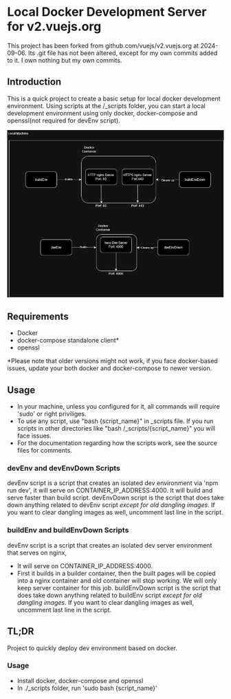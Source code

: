 # Local Docker Development Server for v2.vuejs.org

This project has been forked from github.com/vuejs/v2.vuejs.org at 2024-09-06. Its .git file has not been altered, except for my own commits added to it. I own nothing but my own commits.


## Introduction

This is a quick project to create a basic setup for local docker development environment. Using scripts at the /_scripts folder, you can start a local development environment using only docker, docker-compose and openssl(not required for devEnv script).


![Workflow diagram of the Project](docs/diagram.png)
## Requirements

- Docker
- docker-compose standalone client*
- openssl

*Please note that older versions might not work, if you face docker-based issues, update your both docker and docker-compose to newer version.

## Usage

- In your machine, unless you configured for it, all commands will require 'sudo' or right priviliges.
- To use any script, use "bash {script_name}" in _scripts file. If you run scripts in other directories like "bash /_scripts/{script_name}" you will face issues.
- For the documentation regarding how the scripts work, see the source files for comments.
### devEnv and devEnvDown Scripts

devEnv script is a script that creates an isolated dev environment via 'npm run dev', it will serve on CONTAINER_IP_ADDRESS:4000. It will build and serve faster than build script.
devEnvDown script is the script that does take down anything related to devEnv script *except for old dangling images*. If you want to clear dangling images as well, uncomment last line in the script.


### buildEnv and buildEnvDown Scripts

devEnv script is a script that creates an isolated dev server environment that serves on nginx,
- It will serve on CONTAINER_IP_ADDRESS:4000.
- First it builds in a builder container, then the built pages will be copied into a nginx container and old container will stop working. We will only keep server container for this job.
buildEnvDown script is the script that does take down anything related to buildEnv script *except for old dangling images*. If you want to clear dangling images as well, uncomment last line in the script.


## TL;DR

Project to quickly deploy dev environment based on docker.

### Usage

- Install docker, docker-compose and openssl
- In ./_scripts folder, run 'sudo bash {script_name}'


